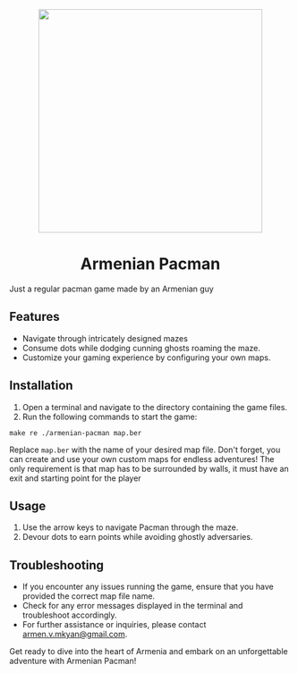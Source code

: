 <div id="header" align="center">
  <img src="[[https://cdn-60c13ad2c1ac185aa47dad63.closte.com/wp-content/uploads/2021/01/ruban-led-home-3-1000x1000.jpg](https://giphy.com/gifs/nostalgia-pacman-love-jxJjBMvqEvMSA)](https://media.giphy.com/media/v1.Y2lkPTc5MGI3NjExaWw0aGwyYzFvN2ZpbnJtbzRxcnhqNDl0bDF0ZXk5MzU5aHgyenBkNiZlcD12MV9pbnRlcm5hbF9naWZfYnlfaWQmY3Q9Zw/jxJjBMvqEvMSA/giphy.gif)" width="400"/>
</div>

<h1 align="center">Armenian Pacman</h1>

Just a regular pacman game made by an Armenian guy

## Features

- Navigate through intricately designed mazes
- Consume dots while dodging cunning ghosts roaming the maze.
- Customize your gaming experience by configuring your own maps.

## Installation

1. Open a terminal and navigate to the directory containing the game files.
2. Run the following commands to start the game:

`make re
./armenian-pacman map.ber`


Replace `map.ber` with the name of your desired map file. 
Don't forget, you can create and use your own custom maps for endless adventures!
The only requirement is that map has to be surrounded by walls, it must have an exit and starting point for the player

## Usage

1. Use the arrow keys to navigate Pacman through the maze.
2. Devour dots to earn points while avoiding ghostly adversaries.

## Troubleshooting

- If you encounter any issues running the game, ensure that you have provided the correct map file name.
- Check for any error messages displayed in the terminal and troubleshoot accordingly.
- For further assistance or inquiries, please contact armen.v.mkyan@gmail.com.

Get ready to dive into the heart of Armenia and embark on an unforgettable adventure with Armenian Pacman!


